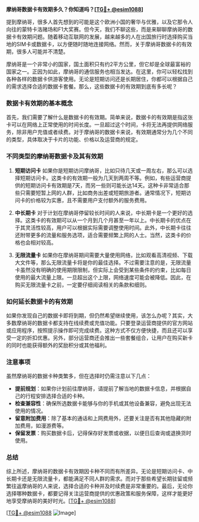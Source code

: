 **摩纳哥数据卡有效期多久？你知道吗？[[TG💪+ @esim1088](https://t.me/s/esim1088)]**

提到摩纳哥，很多人首先想到的可能是这个欧洲小国的奢华与优雅，以及它那令人向往的蒙特卡洛赌场和F1大奖赛。但今天，我们不聊这些，而是来聊聊摩纳哥的数据卡有效期问题。随着移动互联网的发展，越来越多的人在出国旅行时选择购买当地的SIM卡或数据卡，以方便随时随地连接网络。然而，关于摩纳哥数据卡的有效期，很多人可能并不清楚。

摩纳哥是一个非常小的国家，国土面积只有约2平方公里，但它却是全球最富裕的国家之一。正因为如此，摩纳哥的通信服务也相当发达。在这里，你可以轻松找到各种各样的数据卡供游客使用。无论是短期访问还是长期居住，你都可以根据自己的需求选择合适的数据卡套餐。那么，这些数据卡的有效期到底有多长呢？

### 数据卡有效期的基本概念

首先，我们需要了解什么是数据卡的有效期。简单来说，数据卡的有效期是指这张卡可以在网络上正常使用的时间长度。一旦超过这个时间，卡将无法再提供网络服务，除非用户充值或者续费。对于摩纳哥的数据卡来说，有效期通常分为几个不同的类型，具体取决于卡片的功能、价格以及运营商的规定。

### 不同类型的摩纳哥数据卡及其有效期

1. **短期访问卡**
   如果你是短期访问摩纳哥，比如只待几天或一周左右，那么可以选择短期访问卡。这类卡的有效期一般为几天到两周不等。例如，有些运营商提供的短期访问卡有效期是7天，而另一些则可能长达14天。这种卡非常适合那些只需要短暂上网的人群，比如商务出差或短期旅游者。通常情况下，短期访问卡的价格较为实惠，且不需要用户支付额外的服务费用。

2. **中长期卡**
   对于计划在摩纳哥停留较长时间的人来说，中长期卡是一个更好的选择。这类卡的有效期可以从一个月到几个月甚至一年以上。中长期卡的优点在于其灵活性较高，用户可以根据实际需要调整使用时间。此外，中长期卡往往还附带更多的流量和服务选项，适合需要频繁上网的人士。当然，这类卡的价格也会相对较高。

3. **无限流量卡**
   如果你在摩纳哥期间需要大量使用网络，比如观看高清视频、下载大文件等，那么无限流量卡将是你的最佳选择。不过需要注意的是，无限流量卡虽然没有明确的使用期限限制，但实际上会受到某些条件的约束，比如每日使用的最大流量上限。一旦超出这个上限，网络速度可能会被降低。因此，在购买无限流量卡之前，一定要仔细阅读相关的条款和细则。

### 如何延长数据卡的有效期

如果你发现自己的数据卡即将到期，但仍然希望继续使用，该怎么办呢？其实，大多数摩纳哥的数据卡都支持在线续费或充值功能。只要登录运营商提供的官方网站或应用程序，按照提示操作即可完成续费。这种方式不仅方便快捷，而且还可以享受一定的折扣优惠。另外，部分运营商还会推出一些套餐组合，让用户在购买新卡的同时也能获得额外的奖励积分或其他福利。

### 注意事项

虽然摩纳哥的数据卡种类繁多，但在选择时仍需注意以下几点：

- **提前规划**：如果你计划前往摩纳哥，请提前了解当地的数据卡信息，并根据自己的行程安排选择合适的卡种。
- **检查兼容性**：确保所选数据卡能够与你的手机或其他设备兼容，避免出现无法使用的情况。
- **留意附加费用**：除了基本的通话和上网费用外，还要关注是否有其他隐藏的附加费用，如漫游费等。
- **保留发票**：购买数据卡后，记得保存好发票或收据，以便日后查询或退换货时使用。

### 总结

综上所述，摩纳哥的数据卡有效期因卡种不同而有所差异。无论是短期访问卡、中长期卡还是无限流量卡，都能满足不同人群的需求。而对于那些希望长期驻留或频繁往返摩纳哥的人来说，选择合适的卡种并及时续费是非常重要的。最后，无论你选择哪种数据卡，都要记得关注运营商提供的优惠政策和服务保障，这样才能更好地享受摩纳哥的美好时光。[[TG💪+ @esim1088](https://t.me/s/esim1088)]

[[TG💪+ @esim1088](https://t.me/s/esim1088) ![Image](https://i.postimg.cc/4NQfJmqS/Snipaste-2025-05-13-00-14-12.png)]